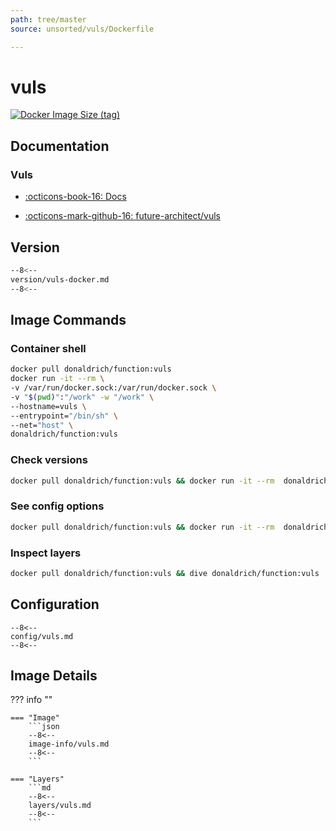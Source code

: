 ```yaml
---
path: tree/master
source: unsorted/vuls/Dockerfile

---
```


# vuls

[![Docker Image Size (tag)](https://img.shields.io/docker/image-size/donaldrich/function/vuls?color=blue&label=donaldrich/function:vuls&logo=docker&style=flat-square)](https://hub.docker.com/r/donaldrich/function/vuls)

## Documentation

### Vuls

* [:octicons-book-16: Docs](https://vuls.io)

* [:octicons-mark-github-16: future-architect/vuls](https://github.com/future-architect/vuls)

## Version

```sh
--8<--
version/vuls-docker.md
--8<--
```

## Image Commands

### Container shell

```sh
docker pull donaldrich/function:vuls
docker run -it --rm \
-v /var/run/docker.sock:/var/run/docker.sock \
-v "$(pwd)":"/work" -w "/work" \
--hostname=vuls \
--entrypoint="/bin/sh" \
--net="host" \
donaldrich/function:vuls
```

### Check versions

```sh
docker pull donaldrich/function:vuls && docker run -it --rm  donaldrich/function:vuls validate
```

### See config options

```sh
docker pull donaldrich/function:vuls && docker run -it --rm  donaldrich/function:vuls help
```

### Inspect layers

```sh
docker pull donaldrich/function:vuls && dive donaldrich/function:vuls
```

## Configuration

```
--8<--
config/vuls.md
--8<--
```

## Image Details

??? info ""

    === "Image"
        ```json
        --8<--
        image-info/vuls.md
        --8<--
        ```

    === "Layers"
        ```md
        --8<--
        layers/vuls.md
        --8<--
        ```
